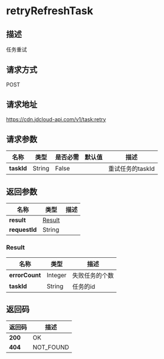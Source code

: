 # retryRefreshTask


## 描述
任务重试

## 请求方式
POST

## 请求地址
https://cdn.jdcloud-api.com/v1/task:retry


## 请求参数
|名称|类型|是否必需|默认值|描述|
|---|---|---|---|---|
|**taskId**|String|False| |重试任务的taskId|


## 返回参数
|名称|类型|描述|
|---|---|---|
|**result**|[Result](#result)| |
|**requestId**|String| |

### <div id="Result">Result</div>
|名称|类型|描述|
|---|---|---|
|**errorCount**|Integer|失败任务的个数|
|**taskId**|String|任务的id|

## 返回码
|返回码|描述|
|---|---|
|**200**|OK|
|**404**|NOT_FOUND|
